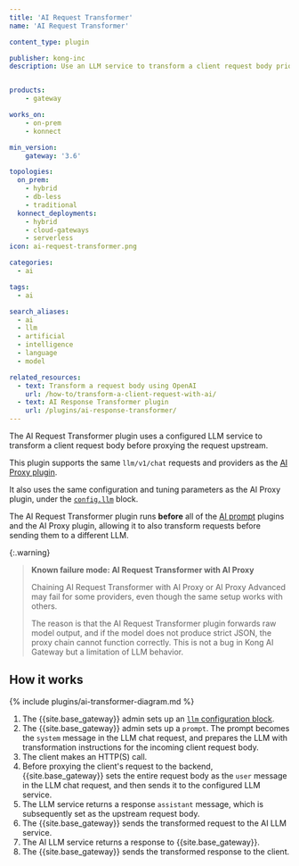 ```yaml
---
title: 'AI Request Transformer'
name: 'AI Request Transformer'

content_type: plugin

publisher: kong-inc
description: Use an LLM service to transform a client request body prior to proxying the request to the upstream server


products:
    - gateway

works_on:
    - on-prem
    - konnect

min_version:
    gateway: '3.6'

topologies:
  on_prem:
    - hybrid
    - db-less
    - traditional
  konnect_deployments:
    - hybrid
    - cloud-gateways
    - serverless
icon: ai-request-transformer.png

categories:
  - ai

tags:
  - ai

search_aliases:
  - ai
  - llm
  - artificial
  - intelligence
  - language
  - model

related_resources:
  - text: Transform a request body using OpenAI
    url: /how-to/transform-a-client-request-with-ai/
  - text: AI Response Transformer plugin
    url: /plugins/ai-response-transformer/
---
```


The AI Request Transformer plugin uses a configured LLM service to transform a client request body before proxying the request upstream.

This plugin supports the same `llm/v1/chat` requests and providers as the [AI Proxy plugin](/plugins/ai-proxy/).

It also uses the same configuration and tuning parameters as the AI Proxy plugin, under the [`config.llm`](/plugins/ai-request-transformer/reference/#schema--config-llm) block.

The AI Request Transformer plugin runs **before** all of the [AI prompt](/plugins/?terms=ai%2520prompt) plugins and the
AI Proxy plugin, allowing it to also transform requests before sending them to a different LLM.

{:.warning}
> **Known failure mode: AI Request Transformer with AI Proxy**
>
> Chaining AI Request Transformer with AI Proxy or AI Proxy Advanced may fail for some providers, even though the same setup works with others.
>
> The reason is that the AI Request Transformer plugin forwards raw model output, and if the model does not produce strict JSON, the proxy chain cannot function correctly. This is not a bug in Kong AI Gateway but a limitation of LLM behavior.

## How it works

{% include plugins/ai-transformer-diagram.md %}

1. The {{site.base_gateway}} admin sets up an [`llm` configuration block](/plugins/ai-request-transformer/reference/#schema--config-llm).
1. The {{site.base_gateway}} admin sets up a `prompt`.
The prompt becomes the `system` message in the LLM chat request, and prepares the LLM with transformation
instructions for the incoming client request body.
1. The client makes an HTTP(S) call.
1. Before proxying the client's request to the backend, {{site.base_gateway}} sets the entire request body as the
`user` message in the LLM chat request, and then sends it to the configured LLM service.
1. The LLM service returns a response `assistant` message, which is subsequently set as the upstream request body.
1. The {{site.base_gateway}} sends the transformed request to the AI LLM service.
1. The AI LLM service returns a response to {{site.base_gateway}}.
1. The {{site.base_gateway}} sends the transformed response to the client.
